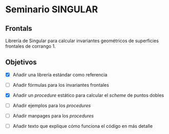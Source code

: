 # Seminario SINGULAR

## Frontals
Librería de Singular para calcular invariantes geométricos de superficies frontales de corrango 1.

## Objetivos
- [x] Añadir una librería estándar como referencia
- [ ] Añadir fórmulas para los invariantes frontales
- [x] Añadir un _procedure_ estático para calcular el _scheme_ de puntos dobles
- [ ] Añadir ejemplos para los _procedures_
- [ ] Añadir manpages para los _procedures_
- [ ] Añadir texto que explique cómo funciona el código en más detalle

